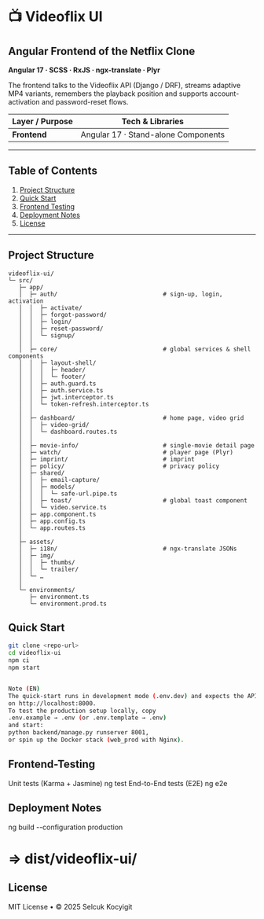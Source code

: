 # 📺 Videoflix UI

## Angular Frontend of the Netflix Clone

**Angular 17 · SCSS · RxJS · ngx-translate · Plyr**

The frontend talks to the Videoflix API (Django / DRF), streams adaptive MP4
variants, remembers the playback position and supports account-activation and
password-reset flows.

| Layer / Purpose | Tech & Libraries                    |
| --------------- | ----------------------------------- |
| **Frontend**    | Angular 17 · Stand-alone Components |

---

## Table of Contents

1. [Project Structure](#project-structure)
2. [Quick Start](#quick-start)
3. [Frontend Testing](#frontend-testing)
4. [Deployment Notes](#deployment-notes)
5. [License](#license)

---

## Project Structure 

```text
videoflix-ui/
└─ src/
   ├─ app/
   │  ├─ auth/                              # sign-up, login, activation
   │  │  ├─ activate/
   │  │  ├─ forgot-password/
   │  │  ├─ login/
   │  │  ├─ reset-password/
   │  │  └─ signup/
   │  │
   │  ├─ core/                              # global services & shell components
   │  │  ├─ layout-shell/
   │  │  │  ├─ header/
   │  │  │  └─ footer/
   │  │  ├─ auth.guard.ts
   │  │  ├─ auth.service.ts
   │  │  ├─ jwt.interceptor.ts
   │  │  └─ token-refresh.interceptor.ts
   │  │
   │  ├─ dashboard/                         # home page, video grid
   │  │  ├─ video-grid/
   │  │  └─ dashboard.routes.ts
   │  │
   │  ├─ movie-info/                        # single-movie detail page
   │  ├─ watch/                             # player page (Plyr)
   │  ├─ imprint/                           # imprint
   │  ├─ policy/                            # privacy policy
   │  ├─ shared/
   │  │  ├─ email-capture/
   │  │  ├─ models/
   │  │  │  └─ safe-url.pipe.ts
   │  │  ├─ toast/                          # global toast component
   │  │  └─ video.service.ts
   │  ├─ app.component.ts
   │  ├─ app.config.ts
   │  └─ app.routes.ts
   │
   ├─ assets/
   │  ├─ i18n/                              # ngx-translate JSONs
   │  ├─ img/
   │  │  ├─ thumbs/
   │  │  └─ trailer/
   │  └─ …
   │
   └─ environments/
      ├─ environment.ts
      └─ environment.prod.ts
```

## Quick Start

```bash
git clone <repo-url>
cd videoflix-ui
npm ci
npm start


Note (EN)
The quick-start runs in development mode (.env.dev) and expects the API
on http://localhost:8000.
To test the production setup locally, copy
.env.example → .env (or .env.template → .env)
and start:
python backend/manage.py runserver 8001,
or spin up the Docker stack (web_prod with Nginx).


```

## Frontend-Testing

Unit tests (Karma + Jasmine) ng test
End-to-End tests (E2E) ng e2e

## Deployment Notes

ng build --configuration production

# ⇒ dist/videoflix-ui/

## License

MIT License • © 2025 Selcuk Kocyigit